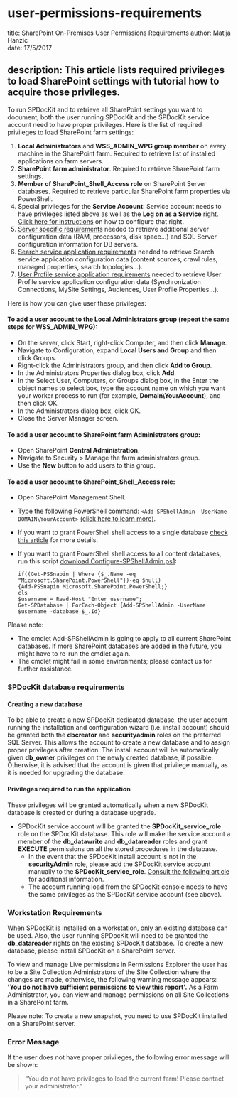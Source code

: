 # user-permissions-requirements

title: SharePoint On-Premises User Permissions Requirements author: Matija Hanzic  
date: 17/5/2017

## description: This article lists required privileges to load SharePoint settings with tutorial how to acquire those privileges.

To run SPDocKit and to retrieve all SharePoint settings you want to document, both the user running SPDocKit and the SPDocKit service account need to have proper privileges. Here is the list of required privileges to load SharePoint farm settings:

1. **Local Administrators** and **WSS\_ADMIN\_WPG group member** on every machine in the SharePoint farm. Required to retrieve list of installed applications on farm servers.
2. **SharePoint farm administrator**. Required to retrieve SharePoint farm settings.
3. **Member of SharePoint\_Shell\_Access role** on SharePoint Server databases. Required to retrieve particular SharePoint farm properties via PowerShell.
4. Special privileges for the **Service Account**: Service account needs to have privileges listed above as well as the **Log on as a Service** right. [Click here for instructions](https://goo.gl/MRGS73) on how to configure that right.
5. [Server specific requirements](user-permissions-requirements.md#internal/requirements/server-load-permission-requirements/) needed to retrieve additional server configuration data \(RAM, processors, disk space…\) and SQL Server configuration information for DB servers.
6. [Search service application requirements](user-permissions-requirements.md#internal/requirements/service-app-perm-requirements/) needed to retrieve Search service application configuration data \(content sources, crawl rules, managed properties, search topologies...\).
7. [User Profile service application requirements](user-permissions-requirements.md#internal/requirements/service-app-perm-requirements/) needed to retrieve User Profile service application configuration data \(Synchronization Connections, MySite Settings, Audiences, User Profile Properties...\).

Here is how you can give user these privileges:

#### To add a user account to the **Local Administrators** group \(repeat the same steps for **WSS\_ADMIN\_WPG**\):

* On the server, click Start, right-click Computer, and then click **Manage**.
* Navigate to Configuration, expand **Local Users and Group** and then click Groups.
* Right-click the Administrators group, and then click **Add to Group**.
* In the Administrators Properties dialog box, click **Add**.
* In the Select User, Computers, or Groups dialog box, in the Enter the object names to select box, type the account name on which you want your worker process to run \(for example, **Domain\YourAccount**\), and then click OK.
* In the Administrators dialog box, click OK.
* Close the Server Manager screen.

#### To add a user account to **SharePoint farm Administrators** group:

* Open SharePoint **Central Administration**.
* Navigate to Security &gt; Manage the farm administrators group.
* Use the **New** button to add users to this group.

#### To add a user account to **SharePoint\_Shell\_Access role**:

* Open SharePoint Management Shell.
* Type the following PowerShell command: `<Add-SPShellAdmin -UserName DOMAIN\YourAccount>` [\(click here to learn more\)](http://technet.microsoft.com/en-us/library/ff607596.aspx).
* If you want to grant PowerShell shell access to a single database [check this article](http://technet.microsoft.com/en-us/library/ff607596.aspx) for more details.
* If you want to grant PowerShell shell access to all content databases, run this script [download Configure-SPShellAdmin.ps1](user-permissions-requirements.md#internal/_assets/Configure-SPShellAdmin.zip):

  ```text
  if((Get-PSSnapin | Where {$_.Name -eq "Microsoft.SharePoint.PowerShell"})-eq $null) 
  {Add-PSSnapin Microsoft.SharePoint.PowerShell;}  
  cls  
  $username = Read-Host "Enter username";  
  Get-SPDatabase | ForEach-Object {Add-SPShellAdmin -UserName $username -database $_.Id}
  ```

Please note:

* The cmdlet Add-SPShellAdmin is going to apply to all current SharePoint databases. If more SharePoint databases are added in the future, you might have to re-run the cmdlet again.
* The cmdlet might fail in some environments; please contact us for further assistance.

### SPDocKit database requirements

#### Creating a new database

To be able to create a new SPDocKit dedicated database, the user account running the installation and configuration wizard \(i.e. install account\) should be granted both the **dbcreator** and **securityadmin** roles on the preferred SQL Server. This allows the account to create a new database and to assign proper privileges after creation. The install account will be automatically given **db\_owner** privileges on the newly created database, if possible. Otherwise, it is advised that the account is given that privilege manually, as it is needed for upgrading the database.

#### Privileges required to run the application

These privileges will be granted automatically when a new SPDocKit database is created or during a database upgrade.

* SPDocKit service account will be granted the **SPDocKit\_service\_role** role on the SPDocKit database. This role will make the service account a member of the **db\_datawrite** and **db\_datareader** roles and grant **EXECUTE** permissions on all the stored procedures in the database.
  * In the event that the SPDocKit install account is not in the **securityAdmin** role, please add the SPDocKit service account manually to the **SPDocKit\_service\_role**. [Consult the following article](user-permissions-requirements.md#internal/troubleshooting/server-load-and-user-permissions/error-adding-service-account-to-role) for additional information.
  * The account running load from the SPDocKit console needs to have the same privileges as the SPDocKit service account \(see above\).

### Workstation Requirements

When SPDocKit is installed on a workstation, only an existing database can be used. Also, the user running SPDocKit will need to be granted the **db\_datareader** rights on the existing SPDocKit database. To create a new database, please install SPDocKit on a SharePoint server.

To view and manage Live permissions in Permissions Explorer the user has to be a Site Collection Administrators of the Site Collection where the changes are made, otherwise, the following warning message appears: **'You do not have sufficient permissions to view this report'.** As a Farm Administrator, you can view and manage permissions on all Site Collections in a SharePoint farm.

Please note: To create a new snapshot, you need to use SPDocKit installed on a SharePoint server.

### Error Message

If the user does not have proper privileges, the following error message will be shown:

> “You do not have privileges to load the current farm! Please contact your administrator.”

